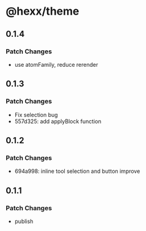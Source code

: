 # @hexx/theme

## 0.1.4

### Patch Changes

- use atomFamily, reduce rerender

## 0.1.3

### Patch Changes

- Fix selection bug
- 557d325: add applyBlock function

## 0.1.2

### Patch Changes

- 694a998: inline tool selection and button improve

## 0.1.1

### Patch Changes

- publish
